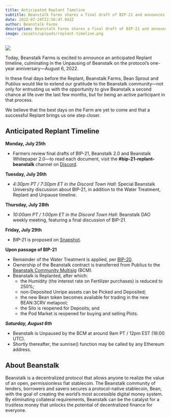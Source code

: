```yaml
---
title: Anticipated Replant Timeline
subtitle: Beanstalk Farms shares a final draft of BIP-21 and announces an anticipated timeline for Replant.
date: 2022-07-24T22:56:47.042Z
author: Beanstalk Farms
description: Beanstalk Farms shares a final draft of BIP-21 and announces an anticipated timeline for Replant.
image: /assets/uploads/replant-timeline.png
---
```

![](/assets/uploads/replant-timeline.png)

Today, Beanstalk Farms is excited to announce an anticipated Replant timeline, culminating in the Unpausing of Beanstalk on the protocol’s one-year anniversary—August 6, 2022.

In these final days before the Replant, Beanstalk Farms, Bean Sprout and Publius would like to extend our gratitude to the Beanstalk community—not only for entrusting us with the opportunity to give Beanstalk a second chance at life over the last few months, but for being an active participant in that process.

We believe that the best days on the Farm are yet to come and that a successful Replant brings us one step closer.

## **Anticipated Replant Timeline**

**Monday, July 25th**

* Farmers review final drafts of BIP-21, Beanstalk 2.0 and Beanstalk Whitepaper 2.0—to read each document, visit the **#bip-21-replant-beanstalk** channel on [Discord](https://discord.gg/beanstalk).

**Tuesday, July 26th**

* _4:30pm PT / 7:30pm ET in the Discord Town Hall_: Special Beanstalk University discussion about BIP-21, in addition to the Water Treatment, Replant and Unpause timeline.

**Thursday, July 28th**

* _10:00am PT / 1:00pm ET in the Discord Town Hall_: Beanstalk DAO weekly meeting, featuring a final discussion of BIP-21.

**Friday, July 29th**

* BIP-21 is proposed on [Snapshot](https://snapshot.org/#/beanstalkdao.eth).

**Upon passage of BIP-21**

* Remainder of the Water Treatment is applied, per [BIP-20](https://snapshot.org/#/beanstalkdao.eth/proposal/0xe47741c4bfa4ac97ad23bbec0db8b9a5f2efc3e1737b309476d90611698193f4).
* Ownership of the Beanstalk contract is transferred from Publius to the [Beanstalk Community Multisig](https://docs.bean.money/governance/beanstalk/bcm-process) (BCM).
* Beanstalk is Replanted, after which:
    * the Humidity (the interest rate on Fertilizer purchases) is reduced to 250%;
    * non-Deposited Unripe assets can be Picked and Deposited;
    * the new Bean token becomes available for trading in the new BEAN:3CRV metapool;
    * the Silo is reopened for Deposits; and
    * the Pod Market is reopened for buying and selling Plots.

**_Saturday, August 6th_**



* Beanstalk is Unpaused by the BCM at around 9am PT / 12pm EST (16:00 UTC).
* Shortly thereafter, the sunrise() function may be called by any Ethereum address.


## **About Beanstalk**

Beanstalk is a decentralized protocol that allows anyone to realize the value of an open, permissionless fiat stablecoin. The Beanstalk community of lenders, borrowers and savers secures a protocol-native stablecoin, Bean, with the goal of creating the world’s most accessible digital money system. By eliminating collateral requirements, Beanstalk can be the catalyst for a trustless money that unlocks the potential of decentralized finance for everyone. 

